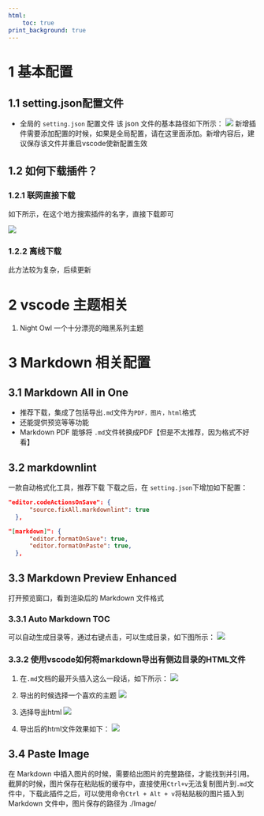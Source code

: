 ```yaml
---
html:
    toc: true
print_background: true
---
```

# 1 基本配置

## 1.1 setting.json配置文件

- 全局的 `setting.json` 配置文件
  该 json 文件的基本路径如下所示：
  ![](images/2023-07-29-22-25-56.png)
  新增插件需要添加配置的时候，如果是全局配置，请在这里面添加。新增内容后，建议保存该文件并重启vscode使新配置生效

## 1.2 如何下载插件？

### 1.2.1 联网直接下载

如下所示，在这个地方搜索插件的名字，直接下载即可

![](images/2023-10-10-13-55-83.png)

### 1.2.2 离线下载

此方法较为复杂，后续更新

# 2 vscode 主题相关

1. Night Owl
  一个十分漂亮的暗黑系列主题

# 3 Markdown 相关配置

## 3.1 Markdown All in One

- 推荐下载，集成了包括导出`.md`文件为`PDF，图片，html`格式
- 还能提供预览等等功能
- Markdown PDF
  能够将 `.md`文件转换成PDF【但是不太推荐，因为格式不好看】

## 3.2 markdownlint

  一款自动格式化工具，推荐下载
  下载之后，在 `setting.json`下增加如下配置：

  ```json
  "editor.codeActionsOnSave": {
        "source.fixAll.markdownlint": true
    },

  "[markdown]": {
        "editor.formatOnSave": true,
        "editor.formatOnPaste": true,
    },
  ```
  
## 3.3 Markdown Preview Enhanced

  打开预览窗口，看到渲染后的 Markdown 文件格式

### 3.3.1 Auto Markdown TOC

  可以自动生成目录等，通过右键点击，可以生成目录，如下图所示：
  ![](images/2023-08-30-14-04-94.png)

### 3.3.2 使用vscode如何将markdown导出有侧边目录的HTML文件

1. 在`.md`文档的最开头插入这么一段话，如下所示：
![](images/2023-08-30-14-25-79.png)

2. 导出的时候选择一个喜欢的主题
![](images/2023-08-30-14-26-83.png)

3. 选择导出html
![](images/2023-08-30-14-27-19.png)

4. 导出后的html文件效果如下：
![](images/2023-08-30-14-28-13.png)

## 3.4 Paste Image

  在 Markdown 中插入图片的时候，需要给出图片的完整路径，才能找到并引用。
  截屏的时候，图片保存在粘贴板的缓存中，直接使用`Ctrl+v`无法复制图片到`.md`文件中，下载此插件之后，可以使用命令`Ctrl + Alt + v`将粘贴板的图片插入到 Markdown 文件中，图片保存的路径为 ./Image/
